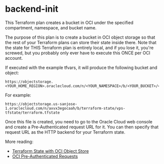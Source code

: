 # backend-init

This Terraform plan creates a bucket in OCI under the specified compartment, namespace, and bucket name.

The purpose of this plan is to create a bucket in OCI object storage so that the rest of your Terraform plans can store their state inside there. Note that the state for THIS Terraform plan is entirely local, and if you lose it, you're screwed, but you probably only ever have to execute this ONCE per OCI account.

If executed with the example tfvars, it will produce the following bucket and object:


```
https://objectstorage.<YOUR_HOME_REGION>.oraclecloud.com/n/<YOUR_NAMESPACE>/b/<YOUR_BUCKET>/<YOUR_STAETE_FOLDER>/terraform.tfstate
```

For example:

```
https://objectstorage.us-sanjose-1.oraclecloud.com/n/axvx3egocaah/b/terraform-state/vps-tfstate/terraform.tfstate
```

Once this file is created, you need to go to the Oracle Cloud web console and create a Pre-Authenticated request URL for it.
You can then specify that request URL as the HTTP backend for your Terraform state.

More reading:

- [Terraform State with OCI Object Store](https://docs.oracle.com/en-us/iaas/Content/API/SDKDocs/terraformUsingObjectStore.html)
- [OCI Pre-Authenticated Requests](https://docs.oracle.com/en-us/iaas/Content/Object/Tasks/usingpreauthenticatedrequests.htm#Using_PreAuthenticated_Requests)

